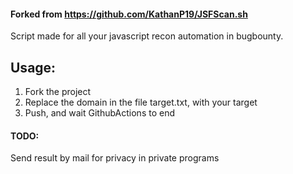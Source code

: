 #### Forked from https://github.com/KathanP19/JSFScan.sh

Script made for all your javascript recon automation in bugbounty.

## Usage:
1. Fork the project
2. Replace the domain in the file target.txt, with your target
3. Push, and wait GithubActions to end

#### TODO:
Send result by mail for privacy in private programs